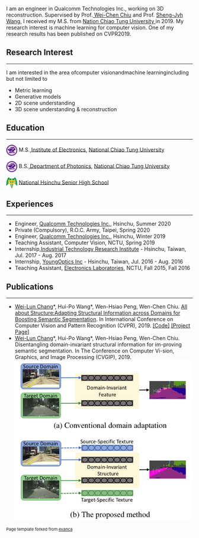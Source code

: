 I am an engineer in Qualcomm Technologies Inc., working on 3D reconstruction. Supervised by Prof.<a href="https://walonchiu.github.io"> Wei-Chen Chiu</a> and Prof. <a href="http://vlab.ee.nctu.edu.tw/advisor/">Sheng-Jyh Wang</a>, I received my M.S. from <a href="https://www.nctu.edu.tw/en">Nation Chiao Tung University </a> in 2019. My research interest is machine learning for computer vision. One of my research results has been published on CVPR2019.

## Research Interest
---
I am interested in the area ofcomputer visionandmachine learningincluding but not limited to
* Metric learning
* Generative models
* 2D scene understanding
* 3D scene understanding & reconstruction


## Education

---
<img align="absmiddle" src="images/nctu.png" height="30" width="30"/> M.S.,<a href="https://eenctu.nctu.edu.tw/">Institute of Electronics</a>, <a href="http://www.nctu.edu.tw/">National Chiao Tung University</a>

<img align="absmiddle" src="images/nctu.png" height="30" width="30"/> B.S.,<a href="http://www.ieo.nctu.edu.tw/">Department of Photonics</a>, <a href="http://www.nctu.edu.tw/">National Chiao Tung University</a>

<img align="absmiddle" src="images/hchs.jpg" height="30" width="30"/> <a href="http://www.hchs.hc.edu.tw/">National Hsinchu Senior High School</a>


## Experiences

---
* Engineer, <a href="https://www.qualcomm.com/">Qualcomm Technologies Inc.</a>, Hsinchu, Summer 2020
* Private (Compulsory), R.O.C. Army, Taipei, Spring 2020
* Engineer, <a href="https://www.qualcomm.com/">Qualcomm Technologies Inc.</a>, Hsinchu, Winter 2019
* Teaching Assistant, Computer Vision, NCTU, Spring 2019
* Internship,<a href="https://ictjournal.itri.org.tw/">Industrial Technology Research Institute</a> - Hsinchu, Taiwan, Jul. 2017 - Aug. 2017
* Internship, <a href="https://www.youngoptics.com/en">YoungOptics Inc</a> - Hsinchu, Taiwan, Jul. 2016 - Aug. 2016
* Teaching Assistant, <a href="http://www.alab.ee.nctu.edu.tw/wpmu/elab/">Electronics Laboratories</a>, NCTU, Fall 2015, Fall 2016

## Publications

---
* <u>Wei-Lun Chang</u>&#x2A;, Hui-Po Wang&#x2A;, Wen-Hsiao Peng, Wen-Chen Chiu. [All about Structure:Adapting Structural Information across Domains for Boosting Semantic Segmentation](https://arxiv.org/abs/1903.12212). In International Conference on Computer Vision and Pattern Recognition (CVPR), 2019. [[Code]](https://github.com/a514514772/DISE-Domain-Invariant-Structure-Extraction) [[Project Page]](https://a514514772.github.io/DISE-Domain-Invariant-Structure-Extraction/)
* <u>Wei-Lun Chang</u>&#x2A;, Hui-Po Wang&#x2A;, Wen-Hsiao Peng, Wen-Chen Chiu. Disentangling domain-invariant structural information for im-proving semantic segmentation. In The Conference on Computer Vi-sion, Graphics, and Image Processing (CVGIP), 2019.
![](images/teaser_figure.png)

<p style="font-size:11px">Page template forked from <a href="https://github.com/evanca/quick-portfolio">evanca</a></p>
<!-- Remove above link if you don't want to attibute -->
